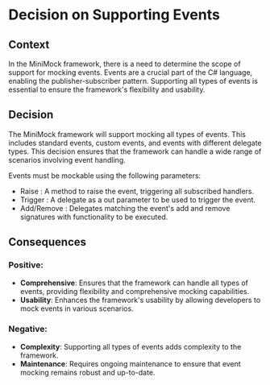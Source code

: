 ﻿# Decision on Supporting Events

## Context

In the MiniMock framework, there is a need to determine the scope of support for mocking events. Events are a crucial part of the C# language, enabling the publisher-subscriber pattern. Supporting all types of events is essential to ensure the framework's flexibility and usability.

## Decision

The MiniMock framework will support mocking all types of events. This includes standard events, custom events, and events with different delegate types. This decision ensures that the framework can handle a wide range of scenarios involving event handling.

Events must be mockable using the following parameters:

- Raise : A method to raise the event, triggering all subscribed handlers.
- Trigger : A delegate as a out parameter to be used to trigger the event.
- Add/Remove : Delegates matching the event's add and remove signatures with functionality to be executed.

## Consequences

### Positive:

- **Comprehensive**: Ensures that the framework can handle all types of events, providing flexibility and comprehensive mocking capabilities.
- **Usability**: Enhances the framework's usability by allowing developers to mock events in various scenarios.

### Negative:

- **Complexity**: Supporting all types of events adds complexity to the framework.
- **Maintenance**: Requires ongoing maintenance to ensure that event mocking remains robust and up-to-date.
